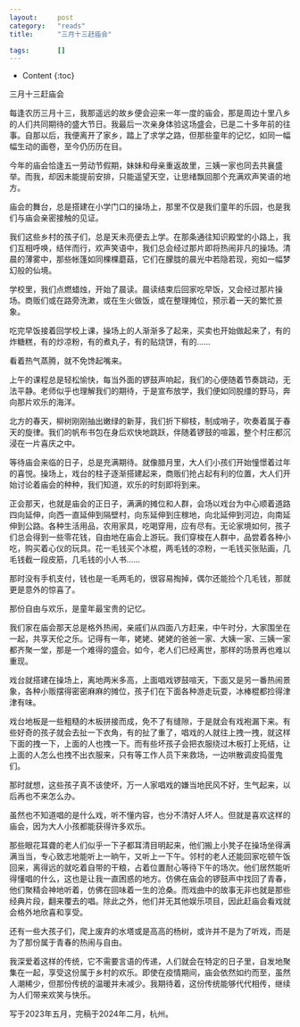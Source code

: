 ```yaml
---
layout:		post
category:	"reads"
title:		"三月十三赶庙会"

tags:		[]
---
```

- Content
{:toc}


三月十三赶庙会



每逢农历三月十三，我那遥远的故乡便会迎来一年一度的庙会，那是周边十里八乡的人们共同期待的盛大节日。我最后一次亲身体验这场盛会，已是二十多年前的往事。自那以后，我便离开了家乡，踏上了求学之路，但那些童年的记忆，如同一幅幅生动的画卷，至今仍历历在目。

今年的庙会恰逢五一劳动节假期，妹妹和母亲重返故里，三姨一家也同去共襄盛举。而我，却因未能提前安排，只能遥望天空，让思绪飘回那个充满欢声笑语的地方。

庙会的舞台，总是搭建在小学门口的操场上，那里不仅是我们童年的乐园，也是我们与庙会亲密接触的见证。

我们这些乡村的孩子们，总是天未亮便去上学。在那条通往知识殿堂的小路上，我们互相呼唤，结伴而行，欢声笑语中，我们总会经过那片即将热闹非凡的操场。清晨的薄雾中，那些帐篷如同棵棵蘑菇，它们在朦胧的晨光中若隐若现，宛如一幅梦幻般的仙境。

学校里，我们点燃蜡烛，开始了晨读。晨读结束后回家吃早饭，又会经过那片操场。商贩们或在路旁洗漱，或在生火做饭，或在整理摊位，预示着一天的繁忙景象。

吃完早饭接着回学校上课，操场上的人渐渐多了起来，买卖也开始做起来了，有的炸糖糕，有的炒凉粉，有的煮丸子，有的贴烧饼，有的……

看着热气蒸腾，就不免馋起嘴来。

上午的课程总是轻松愉快，每当外面的锣鼓声响起，我们的心便随着节奏跳动，无法平静。老师似乎也理解我们的期待，于是宣布放学，我们便如同脱缰的野马，奔向那片欢乐的海洋。

北方的春天，柳树刚刚抽出嫩绿的新芽，我们折下柳枝，制成哨子，吹奏着属于春天的旋律。我们的帆布书包在身后欢快地跳跃，伴随着锣鼓的喧嚣，整个村庄都沉浸在一片喜庆之中。

等待庙会来临的日子，总是充满期待。就像腊月里，大人们小孩们开始憧憬着过年的喜悦。操场上，戏台的柱子逐渐搭建起来，商贩们抢占起有利的位置，大人们开始讨论着庙会的种种，我们知道，欢乐的时刻即将到来。

正会那天，也就是庙会的正日子，满满的摊位和人群，会场以戏台为中心顺着道路四向延伸，向西一直延伸到隔壁村，向东延伸到庄稼地，向北延伸到河边，向南延伸到公路。各种生活用品，农用家具，吃喝穿用，应有尽有。无论家境如何，孩子们总会得到一些零花钱，自由地在庙会上游玩。我们穿梭在人群中，品尝着各种小吃，购买着心仪的玩具。花一毛钱买个冰棍，两毛钱的凉粉，一毛钱买张贴画，几毛钱截一段皮筋，几毛钱的小人书……

那时没有手机支付，钱也是一毛两毛的，很容易掏掉，偶尔还能捡个几毛钱，那就更是意外的惊喜了。

那份自由与欢乐，是童年最宝贵的记忆。

我们家在庙会那天总是格外热闹，亲戚们从四面八方赶来，中午时分，大家围坐在一起，共享天伦之乐。记得有一年，姥姥、姥姥的爸爸一家、大姨一家、三姨一家都齐聚一堂，那是一个难得的盛会。如今，老人们已经离世，那样的场景再也难以重现。


戏台就搭建在操场上，离地两米多高，上面唱戏锣鼓喧天，下面又是另一番热闹景象，各种小贩摆得密密麻麻的摊位，孩子们在下面各种游走玩耍，冰棒棍都捡得津津有味。

戏台地板是一些粗糙的木板拼接而成，免不了有缝隙，于是就会有戏袍漏下来。有些好奇的孩子就会去扯一下衣角，有的扯了重了，唱戏的人就往上拽一拽，就这样下面的拽一下，上面的人也拽一下。而有些坏孩子会把衣服绕过木板打上死结，让上面的人怎么也拽不出衣服来，只有等工作人员下来救场，一边哄散调皮捣蛋鬼们。

那时就想，这些孩子真不该使坏，万一人家唱戏的嫌当地民风不好，生气起来，以后再也不来怎么办。

虽然也不知道唱的是什么戏，听不懂内容，也分不清好人坏人。但就是喜欢这样的庙会，因为大人小孩都能获得许多欢乐。

那些眼花耳聋的老人们似乎一下子都耳清目明起来，他们搬上小凳子在操场坐得满满当当，专心致志地能听上一晌午，又听上一下午。邻村的老人还能回家吃顿午饭回来，离得远的就吃着自带的干粮，占着位置耐心等待下午的场次。他们居然能听得懂唱的什么，这也是让我一直困惑的地方。仿佛在庙会的锣鼓声中找回了青春，他们聚精会神地听着，仿佛在回味着一生的沧桑。而戏曲中的故事无非也就是那些经典片段，翻来覆去的唱。除此之外，他们并无其他娱乐项目，因此赶庙会看戏就会格外地欣喜和享受。

还有一些大孩子们，爬上废弃的水塔或是高高的杨树，或许并不是为了听戏，而是为了那份属于青春的热闹与自由。


我深爱着这样的传统，它不需要言语的传递，人们就会在特定的日子里，自发地聚集在一起，享受这份属于乡村的欢乐。即使在疫情期间，庙会依然如约而至，虽然人潮稀少，但那份传统的温暖并未减少。我期待着，这份传统能够代代相传，继续为人们带来欢笑与快乐。



写于2023年五月，完稿于2024年二月，杭州。
